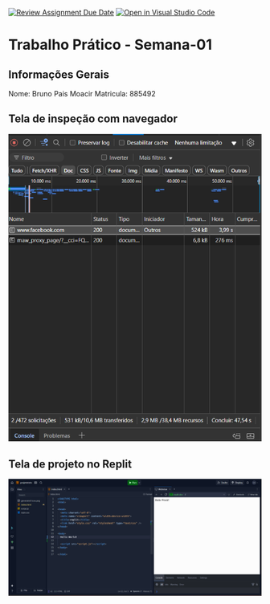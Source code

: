 [![Review Assignment Due Date](https://classroom.github.com/assets/deadline-readme-button-22041afd0340ce965d47ae6ef1cefeee28c7c493a6346c4f15d667ab976d596c.svg)](https://classroom.github.com/a/egWsXDcZ)
[![Open in Visual Studio Code](https://classroom.github.com/assets/open-in-vscode-2e0aaae1b6195c2367325f4f02e2d04e9abb55f0b24a779b69b11b9e10269abc.svg)](https://classroom.github.com/online_ide?assignment_repo_id=18192551&assignment_repo_type=AssignmentRepo)
# Trabalho Prático - Semana-01

## Informações Gerais
Nome: Bruno Pais Moacir
Matricula: 885492

## Tela de inspeção com navegador
<img src="documentos site.png" alt="">

## Tela de projeto no Replit
<img src="replit.png" alt="">
